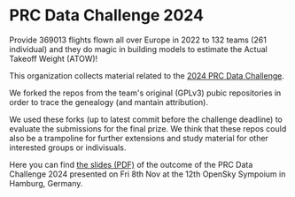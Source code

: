 # PRC Data Challenge 2024

Provide 369013 flights flown all over Europe in 2022 to 132 teams (261 individual) and they do magic in building models to estimate the Actual Takeoff Weight (ATOW)!

This organization collects material related to the [2024 PRC Data Challenge](https://ansperformance.eu/study/data-challenge/).

We forked the repos from the team's original (GPLv3) pubic repositories in order to trace the genealogy (and mantain attribution).

We used these forks (up to latest commit before the challenge deadline) to evaluate the submissions for the final prize.
We think that these repos could also be a trampoline for further extensions and study material for other interested groups or indivisuals.

Here you can find [the slides (PDF)](PRC_Data_Challenge_2024.pdf) of the outcome of the PRC Data Challenge 2024 presented on Fri 8th Nov at the 12th OpenSky Sympoium in Hamburg, Germany.
